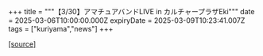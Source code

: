 +++
title = """【3/30】アマチュアバンドLIVE in カルチャープラザEki"""
date = 2025-03-06T10:00:00.000Z
expiryDate = 2025-03-09T10:23:41.007Z
tags = ["kuriyama","news"]
+++


[[source]](https://www.town.kuriyama.hokkaido.jp/soshiki/55/30638.html)
